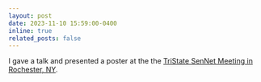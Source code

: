 ```yaml
---
layout: post
date: 2023-11-10 15:59:00-0400
inline: true
related_posts: false
---
```


I gave a talk and presented a poster at the the [TriState SenNet Meeting in Rochester, NY](https://tristatesennet.pitt.edu/).
